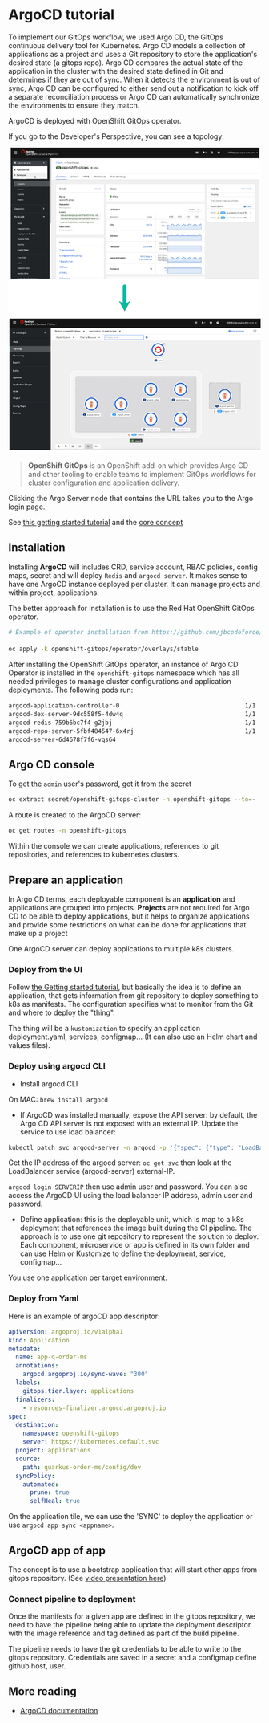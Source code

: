 # ArgoCD tutorial

To implement our GitOps workflow, we used Argo CD, the GitOps continuous delivery tool for Kubernetes. 
Argo CD models a collection of applications as a project and uses a Git repository to store the application's desired state (a gitops repo). 
Argo CD compares the actual state of the application in the cluster with the desired state defined in Git and
determines if they are out of sync. When it detects the environment is out of sync, Argo CD can be configured
to either send out a notification to kick off a separate reconciliation process or Argo CD 
can automatically synchronize the environments to ensure they match.

ArgoCD is deployed with OpenShift GitOps operator. 

If you go to the Developer's Perspective, you can see a topology:

![ArgoCD](./images/argocd.jpg)


><b>OpenShift GitOps</b> is an OpenShift add-on which provides Argo CD and other tooling 
to enable teams to implement GitOps workflows for cluster configuration and application 
delivery. 


Clicking the Argo Server node that contains the URL takes you to the Argo login page.

See [this getting started tutorial](https://argoproj.github.io/argo-cd/getting_started/) 
and the [core concept](https://argoproj.github.io/argo-cd/core_concepts/)

## Installation

Installing **ArgoCD** will includes CRD, service account, RBAC policies, config maps, secret and 
will deploy `Redis` and `argocd server`. It makes sense to have
one ArgoCD instance deployed per cluster. 
It can manage projects and within project, applications.

The better approach for installation is to use the Red Hat OpenShift GitOps operator. 

```sh
# Example of operator installation from https://github.com/jbcodeforce/eda-gitops-catalog

oc apply -k openshift-gitops/operator/overlays/stable
```

After installing the OpenShift GitOps operator, an instance of Argo CD Operator is installed 
in the `openshift-gitops` namespace which has all needed privileges 
to manage cluster configurations and application deployments. The following pods run:

 ```sh
 argocd-application-controller-0                                   1/1     Running     0          20h
 argocd-dex-server-9dc558f5-4dw4q                                  1/1     Running     2          20h
 argocd-redis-759b6bc7f4-g2jbj                                     1/1     Running     0          20h
 argocd-repo-server-5fbf484547-6x4rj                               1/1     Running     0          20h
 argocd-server-6d4678f7f6-vqs64  
 ```

## Argo CD console

To get the `admin` user's password, get it from the secret

```sh
oc extract secret/openshift-gitops-cluster -n openshift-gitops --to=-
```
A route is created to the ArgoCD server:

```sh
oc get routes -n openshift-gitops
```

Within the console we can create applications, references to git repositories, and references to kubernetes clusters.

## Prepare an application

In Argo CD terms, each deployable component is an **application** and applications are grouped
 into projects. **Projects** are not required for Argo CD to be able to deploy applications, 
but it helps to organize applications and provide some restrictions on what can be done for applications that make up a project

One ArgoCD server can deploy applications to multiple k8s clusters.

### Deploy from the UI

Follow [the Getting started tutorial](https://argoproj.github.io/argo-cd/getting_started/), but basically the idea is to define an application, that gets information
from git repository to deploy something to k8s as manifests. The configuration specifies what
to monitor from the Git and where to deploy the "thing".

The thing will be a `kustomization` to specify an application deployment.yaml, services, configmap... 
(It can also use an Helm chart and values files).

### Deploy using argocd CLI

* Install argocd CLI

On MAC: `brew install argocd`

* If ArgoCD was installed manually, expose the API server: by default, the Argo CD API server is not exposed with an external IP. 
Update the service to use load balancer: 

```sh
kubectl patch svc argocd-server -n argocd -p '{"spec": {"type": "LoadBalancer"}}'
```

Get the IP address of the argocd server: `oc get svc` then look at the LoadBalancer service (argocd-server) external-IP.

`argocd login SERVERIP`  then use admin user and password. 
You can also access the ArgoCD UI using the load balancer IP address, admin user and password. 

* Define application: this is the deployable unit, which is map to a k8s deployment that references the image built during the CI pipeline.
The approach is to use one git repository to represent the solution to deploy. Each component, microservice or app is defined in
its own folder and can use Helm or Kustomize to define the deployment, service, configmap... 

You use one application per target environment.

### Deploy from Yaml

Here is an example of argoCD app descriptor:

```yaml
apiVersion: argoproj.io/v1alpha1
kind: Application
metadata:
  name: app-q-order-ms
  annotations:
    argocd.argoproj.io/sync-wave: "300"
  labels:
    gitops.tier.layer: applications
  finalizers:
    - resources-finalizer.argocd.argoproj.io
spec:
  destination:
    namespace: openshift-gitops
    server: https://kubernetes.default.svc
  project: applications
  source:
    path: quarkus-order-ms/config/dev
  syncPolicy:
    automated:
      prune: true
      selfHeal: true
```

On the application tile, we can use the 'SYNC' to deploy the application or use `argocd app sync <appname>`.


## ArgoCD app of app

The concept is to use a bootstrap application that will start other apps from gitops repository. (See [video presentation here](https://www.youtube.com/watch?v=nyspc6HcDQA&t=2017s))


### Connect pipeline to deployment

Once the manifests for a given app are defined in the gitops repository, we need to have the pipeline being able to update the deployment
descriptor with the image reference and tag defined as part of the build pipeline.

The pipeline needs to have the git credentials to be able to write to the gitops repository. Credentials are saved in a secret and a configmap
define github host, user.

## More reading

* [ArgoCD documentation](https://argo-cd.readthedocs.io/en/stable/)



